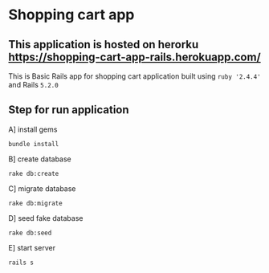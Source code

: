 # Shopping cart app

## This application is hosted on herorku https://shopping-cart-app-rails.herokuapp.com/

This is Basic Rails app for shopping cart application built using ```ruby '2.4.4'``` and Rails ```5.2.0```

## Step for run application

A] install gems 

```bundle install```

B] create database 

```rake db:create```

C] migrate database 

```rake db:migrate```

D] seed fake database 

```rake db:seed```

E] start server 

```rails s```
